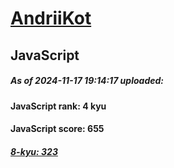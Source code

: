 # [AndriiKot](https://www.codewars.com/users/AndriiKot) 
## JavaScript

##### As of 2024-11-17 19:14:17 uploaded:

#### JavaScript rank: 4 kyu

#### JavaScript score: 655

##### [8-kyu: 323](https://github.com/AndriiKot/JavaScript__CodeWars/tree/main/kyu-8)

